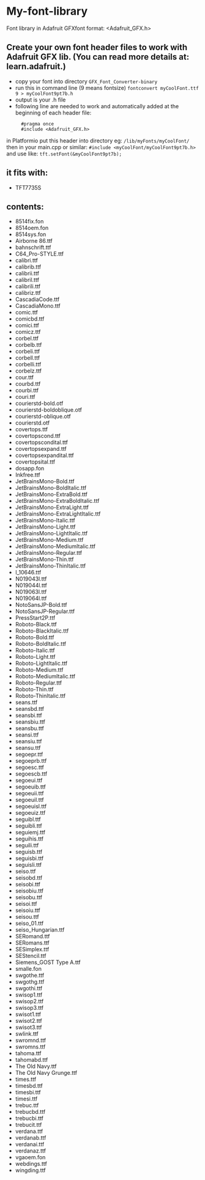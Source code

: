 # My-font-library
Font library in Adafruit GFXfont format:
<Adafruit_GFX.h>

## Create your own font header files to work with Adafruit GFX lib. (You can read more details at: learn.adafruit.)
- copy your font into directory `GFX_Font_Converter-binary`
- run this in command line (9 means fontsize)
`fontconvert myCoolFont.ttf 9 > myCoolFont9pt7b.h`
- output is your .h file
- following line are needed to work and automatically added at the beginning of each header file:
  ```
    #pragma once
    #include <Adafruit_GFX.h>
  ```

in Platformio put this header into directory eg: `/lib/myFonts/myCoolFont/`
then in your main.cpp or similar:
`#include <myCoolFont/myCoolFont9pt7b.h>`
and use like:
`tft.setFont(&myCoolFont9pt7b);`

## it fits with:
- TFT7735S

## contents:
- 8514fix.fon
- 8514oem.fon
- 8514sys.fon
- Airborne 86.ttf
- bahnschrift.ttf
- C64_Pro-STYLE.ttf
- calibri.ttf
- calibrib.ttf
- calibrii.ttf
- calibril.ttf
- calibrili.ttf
- calibriz.ttf
- CascadiaCode.ttf
- CascadiaMono.ttf
- comic.ttf
- comicbd.ttf
- comici.ttf
- comicz.ttf
- corbel.ttf
- corbelb.ttf
- corbeli.ttf
- corbell.ttf
- corbelli.ttf
- corbelz.ttf
- cour.ttf
- courbd.ttf
- courbi.ttf
- couri.ttf
- courierstd-bold.otf
- courierstd-boldoblique.otf
- courierstd-oblique.otf
- courierstd.otf
- covertops.ttf
- covertopscond.ttf
- covertopscondital.ttf
- covertopsexpand.ttf
- covertopsexpandital.ttf
- covertopsital.ttf
- dosapp.fon
- Inkfree.ttf
- JetBrainsMono-Bold.ttf
- JetBrainsMono-BoldItalic.ttf
- JetBrainsMono-ExtraBold.ttf
- JetBrainsMono-ExtraBoldItalic.ttf
- JetBrainsMono-ExtraLight.ttf
- JetBrainsMono-ExtraLightItalic.ttf
- JetBrainsMono-Italic.ttf
- JetBrainsMono-Light.ttf
- JetBrainsMono-LightItalic.ttf
- JetBrainsMono-Medium.ttf
- JetBrainsMono-MediumItalic.ttf
- JetBrainsMono-Regular.ttf
- JetBrainsMono-Thin.ttf
- JetBrainsMono-ThinItalic.ttf
- l_10646.ttf
- N019043l.ttf
- N019044l.ttf
- N019063l.ttf
- N019064l.ttf
- NotoSansJP-Bold.ttf
- NotoSansJP-Regular.ttf
- PressStart2P.ttf
- Roboto-Black.ttf
- Roboto-BlackItalic.ttf
- Roboto-Bold.ttf
- Roboto-BoldItalic.ttf
- Roboto-Italic.ttf
- Roboto-Light.ttf
- Roboto-LightItalic.ttf
- Roboto-Medium.ttf
- Roboto-MediumItalic.ttf
- Roboto-Regular.ttf
- Roboto-Thin.ttf
- Roboto-ThinItalic.ttf
- seans.ttf
- seansbd.ttf
- seansbi.ttf
- seansbiu.ttf
- seansbu.ttf
- seansi.ttf
- seansiu.ttf
- seansu.ttf
- segoepr.ttf
- segoeprb.ttf
- segoesc.ttf
- segoescb.ttf
- segoeui.ttf
- segoeuib.ttf
- segoeuii.ttf
- segoeuil.ttf
- segoeuisl.ttf
- segoeuiz.ttf
- seguibl.ttf
- seguibli.ttf
- seguiemj.ttf
- seguihis.ttf
- seguili.ttf
- seguisb.ttf
- seguisbi.ttf
- seguisli.ttf
- seiso.ttf
- seisobd.ttf
- seisobi.ttf
- seisobiu.ttf
- seisobu.ttf
- seisoi.ttf
- seisoiu.ttf
- seisou.ttf
- seiso_01.ttf
- seiso_Hungarian.ttf
- SERomand.ttf
- SERomans.ttf
- SESimplex.ttf
- SEStencil.ttf
- Siemens_GOST Type A.ttf
- smalle.fon
- swgothe.ttf
- swgothg.ttf
- swgothi.ttf
- swisop1.ttf
- swisop2.ttf
- swisop3.ttf
- swisot1.ttf
- swisot2.ttf
- swisot3.ttf
- swlink.ttf
- swromnd.ttf
- swromns.ttf
- tahoma.ttf
- tahomabd.ttf
- The Old Navy.ttf
- The Old Navy Grunge.ttf
- times.ttf
- timesbd.ttf
- timesbi.ttf
- timesi.ttf
- trebuc.ttf
- trebucbd.ttf
- trebucbi.ttf
- trebucit.ttf
- verdana.ttf
- verdanab.ttf
- verdanai.ttf
- verdanaz.ttf
- vgaoem.fon
- webdings.ttf
- wingding.ttf


